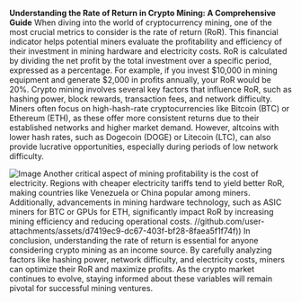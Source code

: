 **Understanding the Rate of Return in Crypto Mining: A Comprehensive Guide**
When diving into the world of cryptocurrency mining, one of the most crucial metrics to consider is the rate of return (RoR). This financial indicator helps potential miners evaluate the profitability and efficiency of their investment in mining hardware and electricity costs. RoR is calculated by dividing the net profit by the total investment over a specific period, expressed as a percentage. For example, if you invest $10,000 in mining equipment and generate $2,000 in profits annually, your RoR would be 20%.
Crypto mining involves several key factors that influence RoR, such as hashing power, block rewards, transaction fees, and network difficulty. Miners often focus on high-hash-rate cryptocurrencies like Bitcoin (BTC) or Ethereum (ETH), as these offer more consistent returns due to their established networks and higher market demand. However, altcoins with lower hash rates, such as Dogecoin (DOGE) or Litecoin (LTC), can also provide lucrative opportunities, especially during periods of low network difficulty.

![Image](https://github.com/user-attachments/assets/d7419ec9-dc67-403f-bf28-8faea5f1f74f)
Another critical aspect of mining profitability is the cost of electricity. Regions with cheaper electricity tariffs tend to yield better RoR, making countries like Venezuela or China popular among miners. Additionally, advancements in mining hardware technology, such as ASIC miners for BTC or GPUs for ETH, significantly impact RoR by increasing mining efficiency and reducing operational costs. 
 //github.com/user-attachments/assets/d7419ec9-dc67-403f-bf28-8faea5f1f74f))
In conclusion, understanding the rate of return is essential for anyone considering crypto mining as an income source. By carefully analyzing factors like hashing power, network difficulty, and electricity costs, miners can optimize their RoR and maximize profits. As the crypto market continues to evolve, staying informed about these variables will remain pivotal for successful mining ventures.
